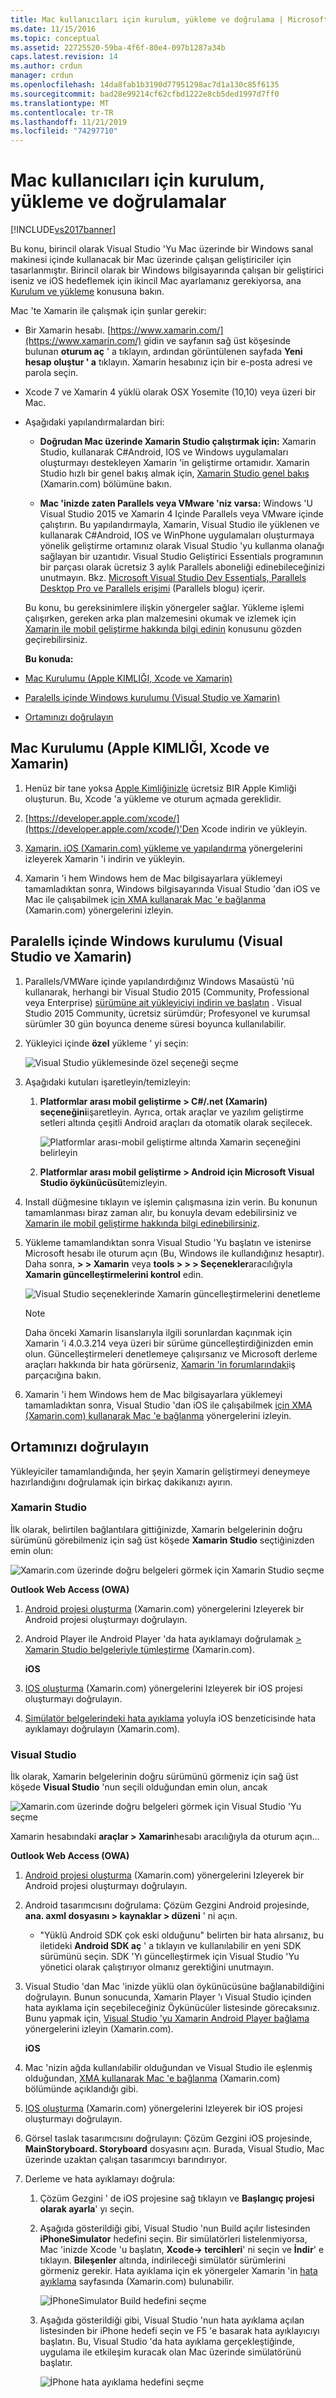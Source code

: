 ```yaml
---
title: Mac kullanıcıları için kurulum, yükleme ve doğrulama | Microsoft Docs
ms.date: 11/15/2016
ms.topic: conceptual
ms.assetid: 22725520-59ba-4f6f-80e4-097b1287a34b
caps.latest.revision: 14
ms.author: crdun
manager: crdun
ms.openlocfilehash: 14da8fab1b3190d77951298ac7d1a130c85f6135
ms.sourcegitcommit: bad28e99214cf62cfbd1222e8cb5ded1997d7ff0
ms.translationtype: MT
ms.contentlocale: tr-TR
ms.lasthandoff: 11/21/2019
ms.locfileid: "74297710"
---
```

# <a name="setup-install-and-verifications-for-mac-users"></a>Mac kullanıcıları için kurulum, yükleme ve doğrulamalar
[!INCLUDE[vs2017banner](../includes/vs2017banner.md)]

Bu konu, birincil olarak Visual Studio 'Yu Mac üzerinde bir Windows sanal makinesi içinde kullanacak bir Mac üzerinde çalışan geliştiriciler için tasarlanmıştır. Birincil olarak bir Windows bilgisayarında çalışan bir geliştirici iseniz ve iOS hedeflemek için ikincil Mac ayarlamanız gerekiyorsa, ana [Kurulum ve yükleme](../cross-platform/setup-and-install.md) konusuna bakın.  
  
 Mac 'te Xamarin ile çalışmak için şunlar gerekir:  
  
- Bir Xamarin hesabı. [https://www.xamarin.com/](https://www.xamarin.com/) gidin ve sayfanın sağ üst köşesinde bulunan **oturum aç** ' a tıklayın, ardından görüntülenen sayfada **Yeni hesap oluştur ' a** tıklayın. Xamarin hesabınız için bir e-posta adresi ve parola seçin.  
  
- Xcode 7 ve Xamarin 4 yüklü olarak OSX Yosemite (10,10) veya üzeri bir Mac.  
  
- Aşağıdaki yapılandırmalardan biri:  
  
  - **Doğrudan Mac üzerinde Xamarin Studio çalıştırmak için:** Xamarin Studio, kullanarak C#Android, IOS ve Windows uygulamaları oluşturmayı destekleyen Xamarin 'in geliştirme ortamıdır.  Xamarin Studio hızlı bir genel bakış almak için, [Xamarin Studio genel bakış](https://xamarin.com/studio) (Xamarin.com) bölümüne bakın.  
  
  - **Mac 'inizde zaten Parallels veya VMware 'niz varsa:** Windows 'U Visual Studio 2015 ve Xamarin 4 Içinde Parallels veya VMware içinde çalıştırın.  Bu yapılandırmayla, Xamarin, Visual Studio ile yüklenen ve kullanarak C#Android, IOS ve WinPhone uygulamaları oluşturmaya yönelik geliştirme ortamınız olarak Visual Studio 'yu kullanma olanağı sağlayan bir uzantıdır.  Visual Studio Geliştirici Essentials programının bir parçası olarak ücretsiz 3 aylık Parallels aboneliği edinebileceğinizi unutmayın. Bkz. [Microsoft Visual Studio Dev Essentials, Parallels Desktop Pro ve Parallels erişimi](https://www.parallels.com/blogs/) (Parallels blogu) içerir.  
  
  Bu konu, bu gereksinimlere ilişkin yönergeler sağlar.  Yükleme işlemi çalışırken, gereken arka plan malzemesini okumak ve izlemek için [Xamarin ile mobil geliştirme hakkında bilgi edinin](../cross-platform/learn-about-mobile-development-with-xamarin.md) konusunu gözden geçirebilirsiniz.  
  
  **Bu konuda:**  
  
- [Mac Kurulumu (Apple KIMLIĞI, Xcode ve Xamarin)](#mac)  
  
- [Paralells içinde Windows kurulumu (Visual Studio ve Xamarin)](#windows)  
  
- [Ortamınızı doğrulayın](#verify)  
  
## <a name="mac"></a>Mac Kurulumu (Apple KIMLIĞI, Xcode ve Xamarin)  
  
1. Henüz bir tane yoksa [Apple Kimliğinizle](https://appleid.apple.com/) ücretsiz BIR Apple Kimliği oluşturun. Bu, Xcode 'a yükleme ve oturum açmada gereklidir.  
  
2. [https://developer.apple.com/xcode/](https://developer.apple.com/xcode/)'Den Xcode indirin ve yükleyin.  
  
3. [Xamarin. iOS (Xamarin.com) yükleme ve yapılandırma](https://docs.microsoft.com/xamarin/ios/get-started/installation/mac) yönergelerini izleyerek Xamarin 'i indirin ve yükleyin.  
  
4. Xamarin 'i hem Windows hem de Mac bilgisayarlara yüklemeyi tamamladıktan sonra, Windows bilgisayarında Visual Studio 'dan iOS ve Mac ile çalışabilmek [için XMA kullanarak Mac 'e bağlanma](https://docs.microsoft.com/xamarin/ios/get-started/installation/windows/?pivots=windows#Connecting_to_the_Mac_Using_XMA) (Xamarin.com) yönergelerini izleyin.  
  
## <a name="windows"></a>Paralells içinde Windows kurulumu (Visual Studio ve Xamarin)  
  
1. Parallels/VMWare içinde yapılandırdığınız Windows Masaüstü 'nü kullanarak, herhangi bir Visual Studio 2015 (Community, Professional veya Enterprise) [sürümüne ait yükleyiciyi indirin ve başlatın](https://www.visualstudio.com/downloads/download-visual-studio-vs.aspx) . Visual Studio 2015 Community, ücretsiz sürümdür; Profesyonel ve kurumsal sürümler 30 gün boyunca deneme süresi boyunca kullanılabilir.  
  
2. Yükleyici içinde **özel** yükleme ' yi seçin:  
  
     ![Visual Studio yüklemesinde özel seçeneği seçme](../cross-platform/media/cross-plat-xamarin-setup-1.png "Çapraz Plat Xamarin Kurulum 1")  
  
3. Aşağıdaki kutuları işaretleyin/temizleyin:  
  
    1. **Platformlar arası mobil geliştirme > C#/.net (Xamarin) seçeneğini**işaretleyin. Ayrıca, ortak araçlar ve yazılım geliştirme setleri altında çeşitli Android araçları da otomatik olarak seçilecek.  
  
         ![Platformlar arası&#45;mobil geliştirme altında Xamarin seçeneğini belirleyin](../cross-platform/media/cross-plat-xamarin-setup-2.png "Çapraz Plat Xamarin Kurulum 2")  
  
    2. **Platformlar arası mobil geliştirme > Android için Microsoft Visual Studio öykünücüsü**temizleyin.  
  
4. Install düğmesine tıklayın ve işlemin çalışmasına izin verin. Bu konunun tamamlanması biraz zaman alır, bu konuyla devam edebilirsiniz ve [Xamarin ile mobil geliştirme hakkında bilgi edinebilirsiniz](../cross-platform/learn-about-mobile-development-with-xamarin.md).  
  
5. Yükleme tamamlandıktan sonra Visual Studio 'Yu başlatın ve istenirse Microsoft hesabı ile oturum açın (Bu, Windows ile kullandığınız hesaptır). Daha sonra, **> > Xamarin** veya **tools > > > Seçenekler**aracılığıyla **Xamarin güncelleştirmelerini kontrol** edin.  
  
     ![Visual Studio seçeneklerinde Xamarin güncelleştirmelerini denetleme](../cross-platform/media/cross-plat-xamarin-setup-3.png "Çapraz Plat Xamarin kurulumu 3")  
  
    > [!NOTE]
    > Daha önceki Xamarin lisanslarıyla ilgili sorunlardan kaçınmak için Xamarin 'i 4.0.3.214 veya üzeri bir sürüme güncelleştirdiğinizden emin olun.  Güncelleştirmeleri denetlemeye çalışırsanız ve Microsoft derleme araçları hakkında bir hata görürseniz, [Xamarin 'in forumlarındaki](https://forums.xamarin.com/discussion/69015/xamarin-update-on-vs-2013-says-i-need-the-build-tools-for-vs-2015)iş parçacığına bakın.
  
6. Xamarin 'i hem Windows hem de Mac bilgisayarlara yüklemeyi tamamladıktan sonra, Visual Studio 'dan iOS ile çalışabilmek [için XMA (Xamarin.com) kullanarak Mac 'e bağlanma](https://docs.microsoft.com/xamarin/ios/get-started/installation/windows/?pivots=windows#Connecting_to_the_Mac_Using_XMA) yönergelerini izleyin.  
  
## <a name="verify"></a>Ortamınızı doğrulayın  
 Yükleyiciler tamamlandığında, her şeyin Xamarin geliştirmeyi deneymeye hazırlandığını doğrulamak için birkaç dakikanızı ayırın.  
  
### <a name="xamarin-studio"></a>Xamarin Studio  
 İlk olarak, belirtilen bağlantılara gittiğinizde, Xamarin belgelerinin doğru sürümünü görebilmeniz için sağ üst köşede **Xamarin Studio** seçtiğinizden emin olun:  
  
 ![Xamarin.com üzerinde doğru belgeleri görmek için Xamarin Studio seçme](../cross-platform/media/crossplat-xamarin-mac-1.png "Çapraz Splat Xamarin Mac 1")  
  
 **Outlook Web Access (OWA)**  
  
1. [Android projesi oluşturma](https://github.com/xamarin/docs-archive/tree/master/Recipes/android/general/projects/create_an_android_project) (Xamarin.com) yönergelerini Izleyerek bir Android projesi oluşturmayı doğrulayın.  
  
2. Android Player ile Android Player 'da hata ayıklamayı doğrulamak [> Xamarin Studio belgeleriyle tümleştirme](https://developer.xamarin.com/guides/android/getting_started/installation/android-player/#Integration_with_Xamarin_Studio) (Xamarin.com).  
  
   **iOS**  
  
3. [IOS oluşturma](https://github.com/xamarin/docs-archive/tree/master/Recipes/ios/general/projects/create_an_ios_project) (Xamarin.com) yönergelerini Izleyerek bir iOS projesi oluşturmayı doğrulayın.  
  
4. [Simülatör belgelerindeki hata ayıklama](https://developer.xamarin.com/guides/ios/deployment,_testing,_and_metrics/debugging_in_xamarin_ios/#Debugging_on_the_Simulator) yoluyla iOS benzeticisinde hata ayıklamayı doğrulayın (Xamarin.com).  
  
### <a name="visual-studio"></a>Visual Studio  
 İlk olarak, Xamarin belgelerinin doğru sürümünü görmeniz için sağ üst köşede **Visual Studio** 'nun seçili olduğundan emin olun, ancak  
  
 ![Xamarin.com üzerinde doğru belgeleri görmek için Visual Studio 'Yu seçme](../cross-platform/media/crossplat-xamarin-mac-2.png "Çapraz Splat Xamarin Mac 2")  
  
 Xamarin hesabındaki **araçlar > Xamarin**hesabı aracılığıyla da oturum açın...  
  
 **Outlook Web Access (OWA)**  
  
1. [Android projesi oluşturma](https://github.com/xamarin/docs-archive/tree/master/Recipes/android/general/projects/create_an_android_project) (Xamarin.com) yönergelerini Izleyerek bir Android projesi oluşturmayı doğrulayın.  
  
2. Android tasarımcısını doğrulama: Çözüm Gezgini Android projesinde, **ana. axml dosyasını > kaynaklar > düzeni** ' ni açın.  
  
   - "Yüklü Android SDK çok eski olduğunu" belirten bir hata alırsanız, bu iletideki **Android SDK aç** ' a tıklayın ve kullanılabilir en yeni SDK sürümünü seçin. SDK 'Yı güncelleştirmek için Visual Studio 'Yu yönetici olarak çalıştırıyor olmanız gerektiğini unutmayın.  
  
3. Visual Studio 'dan Mac 'inizde yüklü olan öykünücüsüne bağlanabildiğini doğrulayın.  Bunun sonucunda, Xamarin Player 'ı Visual Studio içinden hata ayıklama için seçebileceğiniz Öykünücüler listesinde görecaksınız.  Bunu yapmak için, [Visual Studio 'yu Xamarin Android Player bağlama](https://docs.microsoft.com/xamarin/android/deploy-test/debugging/debug-on-emulator?tabs=windows) yönergelerini izleyin (Xamarin.com).  
  
   **iOS**  
  
4. Mac 'nizin ağda kullanılabilir olduğundan ve Visual Studio ile eşlenmiş olduğundan, [XMA kullanarak Mac 'e bağlanma](https://docs.microsoft.com/xamarin/ios/get-started/installation/windows/?pivots=windows#Connecting_to_the_Mac_Using_XMA) (Xamarin.com) bölümünde açıklandığı gibi.  
  
5. [IOS oluşturma](https://github.com/xamarin/docs-archive/tree/master/Recipes/ios/general/projects/create_an_ios_project) (Xamarin.com) yönergelerini Izleyerek bir iOS projesi oluşturmayı doğrulayın.  
  
6. Görsel taslak tasarımcısını doğrulayın: Çözüm Gezgini iOS projesinde, **MainStoryboard. Storyboard** dosyasını açın. Burada, Visual Studio, Mac üzerinde uzaktan çalışan tasarımcıyı barındırıyor.  
  
7. Derleme ve hata ayıklamayı doğrula:  
  
   1. Çözüm Gezgini ' de iOS projesine sağ tıklayın ve **Başlangıç projesi olarak ayarla**' yı seçin.  
  
   2. Aşağıda gösterildiği gibi, Visual Studio 'nun Build açılır listesinden **iPhoneSimulator** hedefini seçin. Bir simülatörleri listelenmiyorsa, Mac 'inizde Xcode 'u başlatın, **Xcode-> tercihleri**' ni seçin ve **İndir**' e tıklayın. **Bileşenler** altında, indirileceği simülatör sürümlerini görmeniz gerekir. Hata ayıklama için ek yönergeler Xamarin 'in [hata ayıklama](https://developer.xamarin.com/guides/ios/deployment,_testing,_and_metrics/debugging_in_xamarin_ios/#Debugging_on_the_Simulator) sayfasında (Xamarin.com) bulunabilir.  
  
        ![İPhoneSimulator Build hedefini seçme](../cross-platform/media/crossplat-xamarin-verify-5.png "Çapraz Splat Xamarin Verify 5")  
  
   3. Aşağıda gösterildiği gibi, Visual Studio 'nun hata ayıklama açılan listesinden bir iPhone hedefi seçin ve F5 'e basarak hata ayıklayıcıyı başlatın. Bu, Visual Studio 'da hata ayıklama gerçekleştiğinde, uygulama ile etkileşim kuracak olan Mac üzerinde simülatörünü başlatır.  
  
        ![İPhone hata ayıklama hedefini seçme](../cross-platform/media/crossplat-xamarin-verify-6.png "Çapraz Splat Xamarin doğrulama 6")
